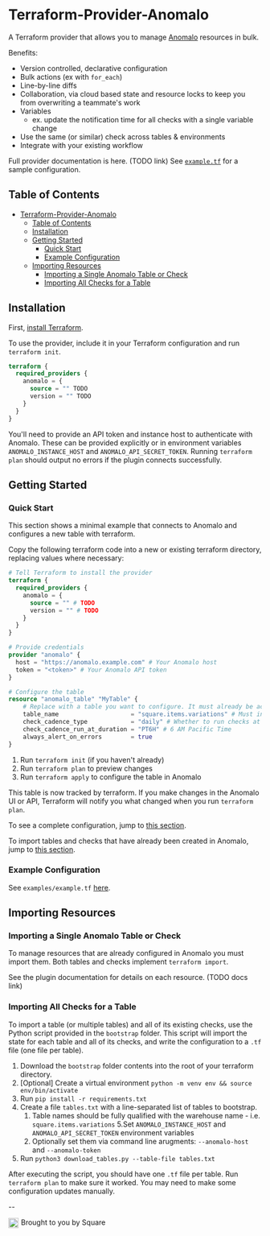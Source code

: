 # Terraform-Provider-Anomalo

A Terraform provider that allows you to manage [Anomalo](https://www.anomalo.com/) resources in bulk.

Benefits:
- Version controlled, declarative configuration
- Bulk actions (ex with `for_each`)
- Line-by-line diffs
- Collaboration, via cloud based state and resource locks to keep you from overwriting a teammate's work
- Variables
  - ex. update the notification time for all checks with a single variable change
- Use the same (or similar) check across tables & environments
- Integrate with your existing workflow

Full provider documentation is here. (TODO link)
See [`example.tf`](https://github.com/square/terraform-provider-anomalo/blob/master/examples/example.tf) for a sample configuration.

## Table of Contents

- [Terraform-Provider-Anomalo](#terraform-provider-anomalo)
  - [Table of Contents](#table-of-contents)
  - [Installation](#installation)
  - [Getting Started](#getting-started)
    - [Quick Start](#quick-start)
    - [Example Configuration](#example-configuration)
  - [Importing Resources](#importing-resources)
    - [Importing a Single Anomalo Table or Check](#importing-a-single-anomalo-table-or-check)
    - [Importing All Checks for a Table](#importing-all-checks-for-a-table)


## Installation
First, [install Terraform](https://developer.hashicorp.com/terraform/downloads).

To use the provider, include it in your Terraform configuration and run `terraform init`.

```terraform
terraform {
  required_providers {
    anomalo = {
      source = "" TODO
      version = "" TODO
    }
  }
}
```

You'll need to provide an API token and instance host to authenticate with Anomalo. These can be provided explicitly or in environment variables `ANOMALO_INSTANCE_HOST` and `ANOMALO_API_SECRET_TOKEN`. Running `terraform plan` should output no errors if the plugin connects successfully.


## Getting Started
### Quick Start

This section shows a minimal example that connects to Anomalo and configures a new table with terraform.

Copy the following terraform code into a new or existing terraform directory, replacing values where necessary:

```terraform
# Tell Terraform to install the provider
terraform {
  required_providers {
    anomalo = {
      source = "" # TODO
      version = "" # TODO
    }
  }
}

# Provide credentials
provider "anomalo" {
  host = "https://anomalo.example.com" # Your Anomalo host
  token = "<token>" # Your Anomalo API token
}

# Configure the table
resource "anomalo_table" "MyTable" {
    # Replace with a table you want to configure. It must already be accesible by Anomalo but not be configured.
    table_name                    = "square.items.variations" # Must include the warehouse name (in this case, Square)
    check_cadence_type            = "daily" # Whether to run checks at a set time (daily) or on arrival
    check_cadence_run_at_duration = "PT6H" # 6 AM Pacific Time
    always_alert_on_errors        = true
}
```

1. Run `terraform init` (if you haven't already)
2. Run `terraform plan` to preview changes
3. Run `terraform apply` to configure the table in Anomalo

This table is now tracked by terraform. If you make changes in the Anomalo UI or API, Terraform will notify you what changed when you run `terraform plan`.

To see a complete configuration, jump to [this section](#example-configuration).

To import tables and checks that have already been created in Anomalo, jump to [this section](#importing-resources).

### Example Configuration

See `examples/example.tf` [here](https://github.com/square/terraform-provider-anomalo/blob/master/examples/example.tf).

## Importing Resources

### Importing a Single Anomalo Table or Check

To manage resources that are already configured in Anomalo you must import them. Both tables and checks implement `terraform import`.

See the plugin documentation for details on each resource. (TODO docs link)

### Importing All Checks for a Table

To import a table (or multiple tables) and all of its existing checks, use the Python script provided in the `bootstrap` folder. This script will import the state for each table and all of its checks, and write the configuration to a `.tf` file (one file per table).

1. Download the `bootstrap` folder contents into the root of your terraform directory.
2. [Optional] Create a virtual environment `python -m venv env && source env/bin/activate`
3. Run `pip install -r requirements.txt`
4. Create a file `tables.txt` with a line-separated list of tables to bootstrap.
   1. Table names should be fully qualified with the warehouse name - i.e. `square.items.variations`
5.Set `ANOMALO_INSTANCE_HOST` and `ANOMALO_API_SECRET_TOKEN` environment variables
   1. Optionally set them via command line arugments: `--anomalo-host` and `--anomalo-token`
1. Run `python3 download_tables.py --table-file tables.txt`

After executing the script, you should have one `.tf` file per table. Run `terraform plan` to make sure it worked. You may need to make some configuration updates manually.

--

Brought to you by Square <img src="https://avatars.githubusercontent.com/u/82592" alt="GitHub logo" width="20" style="float: left; margin-right: 5px;"/>
